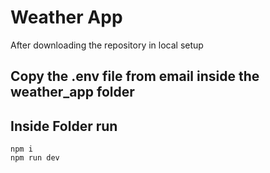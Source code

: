 # Weather App

After downloading the repository in local setup

## Copy the .env file from email inside the weather_app folder

## Inside Folder run
```
npm i
npm run dev
```


